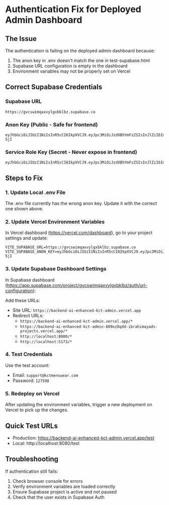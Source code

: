 # Authentication Fix for Deployed Admin Dashboard

## The Issue
The authentication is failing on the deployed admin dashboard because:
1. The anon key in .env doesn't match the one in test-supabase.html
2. Supabase URL configuration is empty in the dashboard
3. Environment variables may not be properly set on Vercel

## Correct Supabase Credentials

### Supabase URL
```
https://gvcswimqaxvylgxbklbz.supabase.co
```

### Anon Key (Public - Safe for frontend)
```
eyJhbGciOiJIUzI1NiIsInR5cCI6IkpXVCJ9.eyJpc3MiOiJzdXBhYmFzZSIsInJlZiI6Imd2Y3N3aW1xYXh2eWxneGJrbGJ6Iiwicm9sZSI6ImFub24iLCJpYXQiOjE3MTk4NzE3NDUsImV4cCI6MjAzNTQ0Nzc0NX0.0e0Qi_ZbOgxTFIiEpBvhHnG7m0RcSfLfh8sq75C-5jI
```

### Service Role Key (Secret - Never expose in frontend)
```
eyJhbGciOiJIUzI1NiIsInR5cCI6IkpXVCJ9.eyJpc3MiOiJzdXBhYmFzZSIsInJlZiI6Imd2Y3N3aW1xYXh2eWxneGJrbGJ6Iiwicm9sZSI6InNlcnZpY2Vfcm9sZSIsImlhdCI6MTcxOTg3MTc0NSwiZXhwIjoyMDM1NDQ3NzQ1fQ.dT4yoJFZXo01R0ntM10O0JshGlXIUrKoYaKAoQ9LTDY
```

## Steps to Fix

### 1. Update Local .env File
The .env file currently has the wrong anon key. Update it with the correct one shown above.

### 2. Update Vercel Environment Variables
In Vercel dashboard (https://vercel.com/dashboard), go to your project settings and update:

```
VITE_SUPABASE_URL=https://gvcswimqaxvylgxbklbz.supabase.co
VITE_SUPABASE_ANON_KEY=eyJhbGciOiJIUzI1NiIsInR5cCI6IkpXVCJ9.eyJpc3MiOiJzdXBhYmFzZSIsInJlZiI6Imd2Y3N3aW1xYXh2eWxneGJrbGJ6Iiwicm9sZSI6ImFub24iLCJpYXQiOjE3MTk4NzE3NDUsImV4cCI6MjAzNTQ0Nzc0NX0.0e0Qi_ZbOgxTFIiEpBvhHnG7m0RcSfLfh8sq75C-5jI
```

### 3. Update Supabase Dashboard Settings
In Supabase dashboard (https://app.supabase.com/project/gvcswimqaxvylgxbklbz/auth/url-configuration):

Add these URLs:
- Site URL: `https://backend-ai-enhanced-kct-admin.vercel.app`
- Redirect URLs:
  - `https://backend-ai-enhanced-kct-admin.vercel.app/*`
  - `https://backend-ai-enhanced-kct-admin-609oz8qdd-ibrahimayads-projects.vercel.app/*`
  - `http://localhost:8080/*`
  - `http://localhost:5173/*`

### 4. Test Credentials
Use the test account:
- Email: `support@kctmenswear.com`
- Password: `127598`

### 5. Redeploy on Vercel
After updating the environment variables, trigger a new deployment on Vercel to pick up the changes.

## Quick Test URLs
- Production: https://backend-ai-enhanced-kct-admin.vercel.app/test
- Local: http://localhost:8080/test

## Troubleshooting
If authentication still fails:
1. Check browser console for errors
2. Verify environment variables are loaded correctly
3. Ensure Supabase project is active and not paused
4. Check that the user exists in Supabase Auth